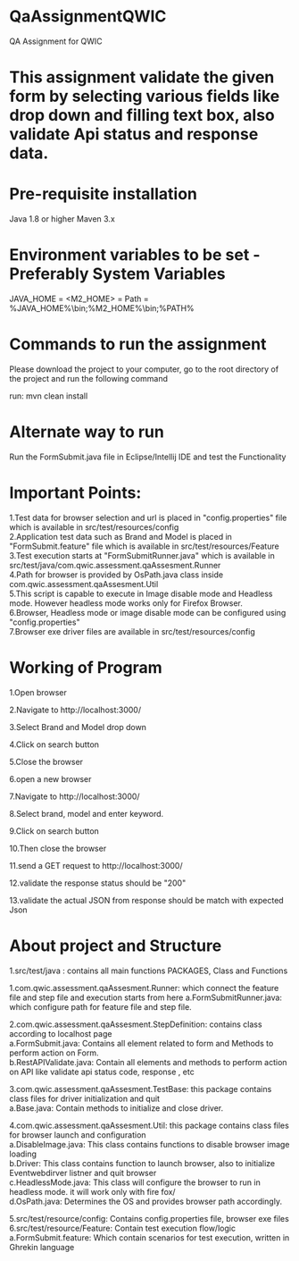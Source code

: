 # QaAssignmentQWIC
QA Assignment for QWIC

# This assignment validate the given form by selecting various fields like drop down and filling text box, also validate Api status and response data. 


# Pre-requisite installation
Java 1.8 or higher
Maven 3.x

# Environment variables to be set - Preferably System Variables
JAVA_HOME = <Path to Java Home>
<M2_HOME> = <Path to Maven Home>
Path = %JAVA_HOME%\bin;%M2_HOME%\bin;%PATH%


# Commands to run the assignment
Please download the project to your computer, go to the root directory of the project and run the following command

run: mvn clean install


# Alternate way to run

Run the FormSubmit.java file in Eclipse/Intellij IDE and test the Functionality



# Important Points:
1.Test data for browser selection and url is placed in "config.properties" file which is available in src/test/resources/config<br/>
2.Application test data such as Brand and Model is placed in "FormSubmit.feature" file which is available in src/test/resources/Feature<br/>
3.Test execution starts at "FormSubmitRunner.java" which is available in src/test/java/com.qwic.assessment.qaAssesment.Runner<br/>
4.Path for browser is provided by OsPath.java class inside com.qwic.assessment.qaAssesment.Util<br/>
5.This script is capable to execute in Image disable mode and Headless mode. However headless mode works only for Firefox Browser.<br/>
6.Browser, Headless mode or image disable mode can be configured using "config.properties"<br/>
7.Browser exe driver files are available in src/test/resources/config<br/>



# Working of Program
1.Open browser

2.Navigate to http://localhost:3000/

3.Select Brand and Model drop down

4.Click on search button

5.Close the browser



6.open a new browser

7.Navigate to http://localhost:3000/

8.Select brand, model and enter keyword.

9.Click on search button

10.Then close the browser



11.send a GET request to http://localhost:3000/

12.validate the response status should be "200"

13.validate the actual JSON from response should be match with expected Json

# About project and Structure
1.src/test/java : contains all main functions PACKAGES, Class and Functions<br/>
	
1.com.qwic.assessment.qaAssesment.Runner: which connect the feature file and step file and execution starts from here
a.FormSubmitRunner.java: which configure path for feature file and step file.<br/>

2.com.qwic.assessment.qaAssesment.StepDefinition: contains class according to localhost page<br/>
a.FormSubmit.java: Contains all element related to form and Methods to perform action on Form.<br/>
b.RestAPIValidate.java: Contain all elements and methods to perform action on API like validate api status code, response , etc<br/>
	
3.com.qwic.assessment.qaAssesment.TestBase: this package contains class files for driver initialization and quit<br/>
a.Base.java: Contain methods to initialize and close driver.<br/>

4.com.qwic.assessment.qaAssesment.Util: this package contains class files for browser launch and configuration<br/>
a.DisableImage.java: This class contains functions to disable browser image loading<br/>
b.Driver: This class contains function to launch browser, also to initialize Eventwebdirver listner and quit browser<br/>
c.HeadlessMode.java: This class will configure the browser to run in headless mode. it will work only with fire fox/<br/>
d.OsPath.java: Determines the OS and provides browser path accordingly.<br/>

5.src/test/resource/config: Contains config.properties file, browser exe files<br/>
6.src/test/resource/Feature: Contain test execution flow/logic<br/>
a.FormSubmit.feature: Which contain scenarios for test execution, written in Ghrekin language<br/>
